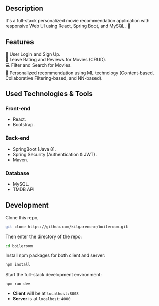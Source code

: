 
## Description

It's a full-stack personalized movie recommendation application with responsive Web UI using React, Spring Boot, and MySQL. 🚤

## Features
🌻 User Login and Sign Up.  
🎄 Leave Rating and Reviews for Movies (CRUD).  
💻 Filter and Search for Movies.   
🎺 Personalized recommendation using ML technology (Content-based, Collaborative Filtering-based, and NN-based).


## Used Technologies & Tools

### Front-end
- React.
- Bootstrap.

### Back-end
- SpringBoot [Java 8].
- Spring Security (Authentication & JWT).
- Maven.

### Database
- MySQL.
- TMDB API

## Development

Clone this repo,
```bash
git clone https://github.com/kilgarenone/boileroom.git
```

Then enter the directory of the repo:

```bash
cd boileroom
```

Install npm packages for both client and server:

```bash
npm install
```

Start the full-stack development environment:

```bash
npm run dev
```

- **Client** will be at `localhost:8008`
- **Server** is at `localhost:4000`








